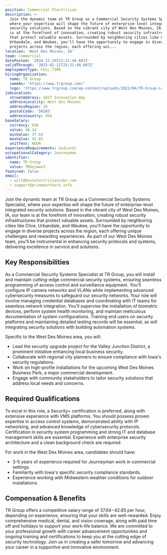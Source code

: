```yaml
---
position: Commercial Electrician
description: >-
  Join the dynamic team at TR Group as a Commercial Security Systems Specialist,
  where your expertise will shape the future of enterprise-level integrated
  security solutions. Based in the vibrant city of West Des Moines, IA, our team
  is at the forefront of innovation, creating robust security infrastructures
  that protect valuable assets. Surrounded by neighboring cities like Clive,
  Urbandale, and Waukee, you'll have the opportunity to engage in diverse
  projects across the region, each offering uni...
location: 'West Des Moines, IA'
team: Commercial
datePosted: '2024-12-29T23:21:48.607Z'
validThrough: '2025-02-11T23:21:48.607Z'
employmentType: FULL_TIME
hiringOrganization:
  name: TR Group
  sameAs: 'https://www.trgroup.com/'
  logo: 'https://www.trgroup.com/wp-content/uploads/2022/04/TR-Group-Logo.png'
jobLocation:
  streetAddress: 1817 Innovation Way
  addressLocality: West Des Moines
  addressRegion: IA
  postalCode: '50265'
  addressCountry: USA
baseSalary:
  currency: USD
  value: 40.14
  minValue: 37.64
  maxValue: 42.65
  unitText: HOUR
experienceRequirements: midLevel
occupationalCategory: Journeyman
identifier:
  name: TR Group
  value: TRGujwwx3
featured: false
email:
  - will@bestelectricianjobs.com
  - support@primepartners.info
---
```




Join the dynamic team at TR Group as a Commercial Security Systems Specialist, where your expertise will shape the future of enterprise-level integrated security solutions. Based in the vibrant city of West Des Moines, IA, our team is at the forefront of innovation, creating robust security infrastructures that protect valuable assets. Surrounded by neighboring cities like Clive, Urbandale, and Waukee, you'll have the opportunity to engage in diverse projects across the region, each offering unique challenges and rewarding experiences. As part of our West Des Moines team, you'll be instrumental in enhancing security protocols and systems, delivering excellence in service and solutions.

## Key Responsibilities

As a Commercial Security Systems Specialist at TR Group, you will install and maintain cutting-edge commercial security systems, ensuring seamless programming of access control and surveillance equipment. You'll configure IP camera networks and VLANs while implementing advanced cybersecurity measures to safeguard our security networks. Your role will involve managing credential databases and coordinating with IT teams for seamless network integration. You'll supervise the installation of biometric devices, perform system health monitoring, and maintain meticulous documentation of system configurations. Training end users on security platforms and maintaining detailed testing records will be essential, as will integrating security solutions with building automation systems. 

Specific to the West Des Moines area, you will:
- Lead the security upgrade project for the Valley Junction District, a prominent initiative enhancing local business security.
- Collaborate with regional city planners to ensure compliance with Iowa's security regulations.
- Work on high-profile installations for the upcoming West Des Moines Business Park, a major commercial development.
- Engage with community stakeholders to tailor security solutions that address local needs and concerns.

## Required Qualifications

To excel in this role, a Security+ certification is preferred, along with extensive experience with VMS platforms. You should possess proven expertise in access control systems, demonstrated ability with IP networking, and advanced knowledge of cybersecurity protocols. Certification in security system programming and strong IT and database management skills are essential. Experience with enterprise security architecture and a clean background check are required. 

For work in the West Des Moines area, candidates should have:
- 3-5 years of experience required for Journeyman work in commercial settings.
- Familiarity with Iowa's specific security compliance standards.
- Experience working with Midwestern weather conditions for outdoor installations.

## Compensation & Benefits

TR Group offers a competitive salary range of $37.64-$42.65 per hour, depending on experience, ensuring that your skills are well-rewarded. Enjoy comprehensive medical, dental, and vision coverage, along with paid time off and holidays to support your work-life balance. We are committed to your professional growth with career advancement opportunities and ongoing training and certifications to keep you at the cutting edge of security technology. Join us in creating a safer tomorrow and advancing your career in a supportive and innovative environment.
